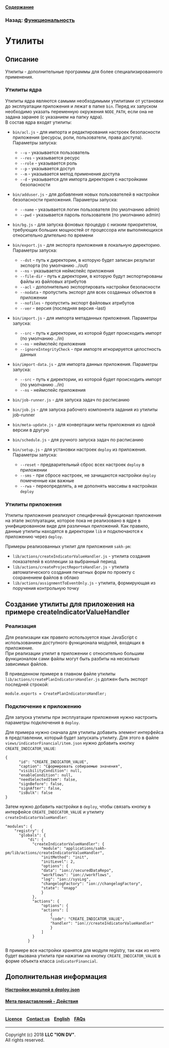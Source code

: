 #### [Содержание](/docs/ru/index.md)

### Назад: [Функциональность](/docs/ru/2_system_description/functionality/functionality.md)

# Утилиты

## Описание

Утилиты - дополнительные программы для более специализированного применения.

### Утилиты ядра

Утилиты ядра являются самыми необходимыми утилитами от установки до эксплуатации приложения и лежат в папке `bin`. Перед их запуском необходимо указать переменную окружения `NODE_PATH`, если она не задана заранее (с указанием на папку ядра).  
В состав ядра входят утилиты:

- `bin/acl.js` - для импорта и редактирования настроек безопасности приложения (ресурсы, роли, пользователи, права доступа). Параметры запуска:   
    - `--u` - указывается пользователь   
    - `--res` - указывается ресурс   
    - `--role` - указывается роль   
    - `--p` - указывается доступ   
    - `--m` - указывается метод применения доступа   
    - `--d` - указывается для импорта директория с настройками безопасности

- `bin/adduser.js` - для добавления новых пользователей в настройки безопасности приложения. Параметры запуска:
    - `--name` - указывается логин пользователя (по умолчанию admin)   
    - `--pwd` - указывается пароль пользователя (по умолчанию admin)   

- `bin/bg.js` - для запуска фоновых процедур с низким приоритетом, требующих больших мощностей от процессора или выполняющихся относительно длительно по времени
- `bin/export.js` - для экспорта приложения в локальную директорию. Параметры запуска:
    - `--dst` - путь к директории, в которую будет записан результат экспорта (по умолчанию ../out)   
    - `--ns` - указывается неймспейс приложения   
    - `--file-dir` - путь к директории, в которую будут экспортированы файлы из файловых атрибутов   
    - `--acl` - дополнительно экспортировать настройки безопасности   
    - `--nodata` - пропустить экспорт для всех созданных объектов в приложении  
    - `--nofiles` - пропустить экспорт файловых атрибутов   
    - `--ver` - версия (последняя версия -last)

- `bin/import.js` - для импорта метаданных приложения. Параметры запуска:
    - `--src` - путь к директории, из которой будет происходить импорт (по умолчанию ../in)   
    - `--ns` - неймспейс приложения
    - `--ignoreIntegrityCheck` - при импорте игнорируется целостность данных

- `bin/import-data.js` - для импорта данных приложения. Параметры запуска:
    - `--src` - путь к директории, из которой будет происходить импорт (по умолчанию ../in)   
    - `--ns` - неймспейс приложения

- `bin/job-runner.js` - для запуска задач по расписанию
- `bin/job.js` - для запуска рабочего компонента задания из утилиты job-runner
- `bin/meta-update.js` - для конвертации меты приложения из одной версии в другую
- `bin/schedule.js` - для ручного запуска задач по расписанию
- `bin/setup.js` - для установки настроек `deploy` из приложения. Параметры запуска:
    - `--reset` - предварительный сброс всех настроек `deploy` в приложении
    - `--sms` - при сбросе настроек, не зачищаются настройки `deploy` помеченные как важные
    - `--rwa` - переопределять, а не дополнять массивы в настройках `deploy`

### Утилиты приложения

Утилиты приложения реализуют специфичный функционал приложения на этапе эксплуатации, которое пока не реализовано в ядре в унифицированном виде для различных приложений. Как правило, данные утилиты находятся в директории `lib` и подключаются к приложению через `deploy`.

Примеры реализованных утилит для приложения `sakh-pm`:

- `lib/actions/createIndicatorValueHandler.js` - утилита создания показателей в коллекции за выбранный период
- `lib/actions/createProjectReportsHandler.js` - утилита автоматического создания печатных форм по проекту с сохранением файлов в облако
- `lib/actions/assignmentToEventOnly.js` - утилита, формирующая из поручения контрольную точку

## Создание утилиты для приложения на примере createIndicatorValueHandler

### Реализация

Для реализации как правило используется язык JavaScript с использованием доступного функционала модулей, входящих в приложение.   
При реализации утилит в приложении с относительно большим функционалом сами файлы могут быть разбиты на несколько зависимых файлов.

В приведенном примере в главном файле утилиты `lib/actions/createPlanIndicatorsHandler.js` должен быть экспорт последней строкой:
```
module.exports = CreatePlanIndicatorsHandler;
```

### Подключение к приложению

Для запуска утилиты при эксплуатации приложения нужно настроить параметры подключения в `deploy`.

Для примера нужно сначала для утилиты добавить элемент интерфейса в представлении, который будет запускать утилиту. Для этого в файле `views/indicatorFinancial/item.json` нужно добавить кнопку `CREATE_INDICATOR_VALUE`:
```
{
      "id": "CREATE_INDICATOR_VALUE",
      "caption": "Сформировать собираемые значения",
      "visibilityCondition": null,
      "enableCondition": null,
      "needSelectedItem": false,
      "signBefore": false,
      "signAfter": false,
      "isBulk": false
}
```

Затем нужно добавить настройки в `deploy`, чтобы связать кнопку в интерфейсе `CREATE_INDICATOR_VALUE` и утилиту `createIndicatorValueHandler`:

```
"modules": {
    "registry": {
      "globals": {
          "di": {
            "createIndicatorValueHandler": {
                "module": "applications/sakh-pm/lib/actions/createIndicatorValueHandler",
                "initMethod": "init",
                "initLevel": 2,
                "options": {
                "data": "ion://securedDataRepo",
                "workflows": "ion://workflows",
                "log": "ion://sysLog",
                "changelogFactory": "ion://changelogFactory",
                "state": "onapp"
                }
            },
            "actions": {
                "options": {
                "actions": [
                    {
                    "code": "CREATE_INDICATOR_VALUE",
                    "handler": "ion://createIndicatorValueHandler"
                    }
                ]
            }
          }
```

В примере все настройки хранятся для модуля registry, так как из него будет вызвана утилита при нажатии на кнопку `CREATE_INDICATOR_VALUE` в форме объекта класса `indicatorFinancial`.

## Дополнительная информация

#### [Настройки модулей в deploy.json](/docs/ru/2_system_description/platform_configuration/deploy_modules.md)

#### [Мета представлений - Действия](/docs/ru/2_system_description/metadata_structure/meta_view/commands.md)

--------------------------------------------------------------------------  


 #### [Licence](/LICENCE.md) &ensp;  [Contact us](https://iondv.com) &ensp;  [English](/docs/en/2_system_description/functionality/utilities.md)   &ensp; [FAQs](/faqs.md)  <div><img src="https://mc.iondv.com/watch/local/docs/framework" style="position:absolute; left:-9999px;" height=1 width=1 alt="iondv metrics"></div>         



--------------------------------------------------------------------------  

Copyright (c) 2018 **LLC "ION DV"**.   
All rights reserved. 